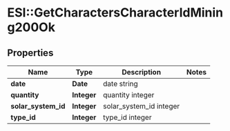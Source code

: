 # ESI::GetCharactersCharacterIdMining200Ok

## Properties
Name | Type | Description | Notes
------------ | ------------- | ------------- | -------------
**date** | **Date** | date string | 
**quantity** | **Integer** | quantity integer | 
**solar_system_id** | **Integer** | solar_system_id integer | 
**type_id** | **Integer** | type_id integer | 


